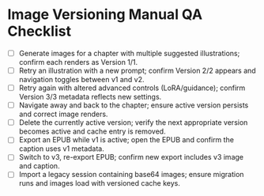 # Image Versioning Manual QA Checklist

- [ ] Generate images for a chapter with multiple suggested illustrations; confirm each renders as Version 1/1.
- [ ] Retry an illustration with a new prompt; confirm Version 2/2 appears and navigation toggles between v1 and v2.
- [ ] Retry again with altered advanced controls (LoRA/guidance); confirm Version 3/3 metadata reflects new settings.
- [ ] Navigate away and back to the chapter; ensure active version persists and correct image renders.
- [ ] Delete the currently active version; verify the next appropriate version becomes active and cache entry is removed.
- [ ] Export an EPUB while v1 is active; open the EPUB and confirm the caption uses v1 metadata.
- [ ] Switch to v3, re-export EPUB; confirm new export includes v3 image and caption.
- [ ] Import a legacy session containing base64 images; ensure migration runs and images load with versioned cache keys.
